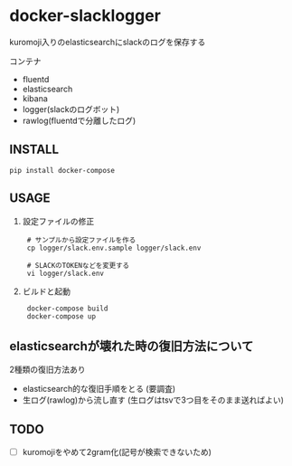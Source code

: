 # docker-slacklogger

kuromoji入りのelasticsearchにslackのログを保存する

コンテナ
- fluentd
- elasticsearch
- kibana
- logger(slackのログボット)
- rawlog(fluentdで分離したログ)

## INSTALL

```
pip install docker-compose
```

## USAGE

1. 設定ファイルの修正

        # サンプルから設定ファイルを作る
        cp logger/slack.env.sample logger/slack.env

        # SLACKのTOKENなどを変更する
        vi logger/slack.env

2. ビルドと起動

        docker-compose build
        docker-compose up


## elasticsearchが壊れた時の復旧方法について

2種類の復旧方法あり

- elasticsearch的な復旧手順をとる (要調査)
- 生ログ(rawlog)から流し直す (生ログはtsvで3つ目をそのまま送ればよい)


## TODO

- [ ] kuromojiをやめて2gram化(記号が検索できないため)
